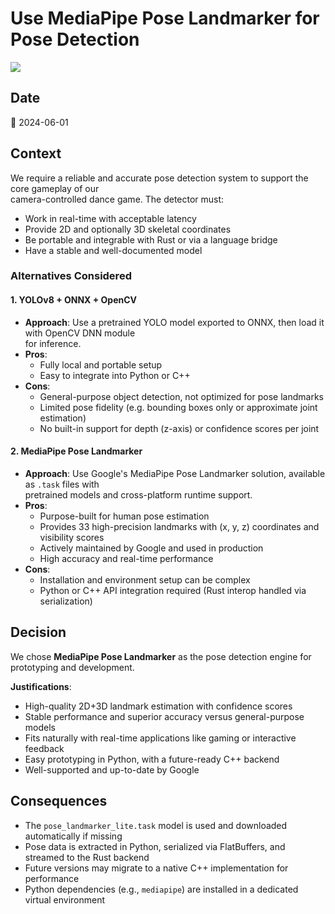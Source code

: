 # Use MediaPipe Pose Landmarker for Pose Detection

![](https://img.shields.io/badge/status-accepted-brightgreen)

## Date

📅 2024-06-01

## Context

We require a reliable and accurate pose detection system to support the core gameplay of our  
camera-controlled dance game. The detector must:

- Work in real-time with acceptable latency
- Provide 2D and optionally 3D skeletal coordinates
- Be portable and integrable with Rust or via a language bridge
- Have a stable and well-documented model

### Alternatives Considered

#### 1. YOLOv8 + ONNX + OpenCV

- **Approach**: Use a pretrained YOLO model exported to ONNX, then load it with OpenCV DNN module  
  for inference.
- **Pros**:
  - Fully local and portable setup
  - Easy to integrate into Python or C++
- **Cons**:
  - General-purpose object detection, not optimized for pose landmarks
  - Limited pose fidelity (e.g. bounding boxes only or approximate joint estimation)
  - No built-in support for depth (z-axis) or confidence scores per joint

#### 2. MediaPipe Pose Landmarker

- **Approach**: Use Google's MediaPipe Pose Landmarker solution, available as `.task` files with  
  pretrained models and cross-platform runtime support.
- **Pros**:
  - Purpose-built for human pose estimation
  - Provides 33 high-precision landmarks with (x, y, z) coordinates and visibility scores
  - Actively maintained by Google and used in production
  - High accuracy and real-time performance
- **Cons**:
  - Installation and environment setup can be complex
  - Python or C++ API integration required (Rust interop handled via serialization)

## Decision

We chose **MediaPipe Pose Landmarker** as the pose detection engine for prototyping and development.

**Justifications**:
- High-quality 2D+3D landmark estimation with confidence scores
- Stable performance and superior accuracy versus general-purpose models
- Fits naturally with real-time applications like gaming or interactive feedback
- Easy prototyping in Python, with a future-ready C++ backend
- Well-supported and up-to-date by Google

## Consequences

- The `pose_landmarker_lite.task` model is used and downloaded automatically if missing
- Pose data is extracted in Python, serialized via FlatBuffers, and streamed to the Rust backend
- Future versions may migrate to a native C++ implementation for performance
- Python dependencies (e.g., `mediapipe`) are installed in a dedicated virtual environment

